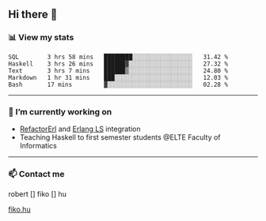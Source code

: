 ## Hi there 👋

### 📊 View my stats

<!--START_SECTION:waka-->
```text
SQL        3 hrs 58 mins   ████████░░░░░░░░░░░░░░░░░   31.42 % 
Haskell    3 hrs 26 mins   ██████▓░░░░░░░░░░░░░░░░░░   27.32 % 
Text       3 hrs 7 mins    ██████▒░░░░░░░░░░░░░░░░░░   24.80 % 
Markdown   1 hr 31 mins    ███░░░░░░░░░░░░░░░░░░░░░░   12.03 % 
Bash       17 mins         ▓░░░░░░░░░░░░░░░░░░░░░░░░   02.28 % 
```
<!--END_SECTION:waka-->


---

### 🔭 I’m currently working on
- [RefactorErl](https://plc.inf.elte.hu/erlang/) and [Erlang LS](https://erlang-ls.github.io) integration
- Teaching Haskell to first semester students @ELTE Faculty of Informatics

---



### 📫 Contact me
robert [] fiko [] hu

[fiko.hu](https://fiko.hu)


<!--
**robertfiko/robertfiko** is a ✨ _special_ ✨ repository because its `README.md` (this file) appears on your GitHub profile.

Here are some ideas to get you started:

- 🔭 I’m currently working on ...
- 🌱 I’m currently learning ...
- 👯 I’m looking to collaborate on ...
- 🤔 I’m looking for help with ...
- 💬 Ask me about ...
- 📫 How to reach me: ...
- 😄 Pronouns: ...
- ⚡ Fun fact: ...
-->
